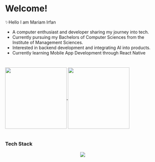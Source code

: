 # Welcome!
✨Hello I am Mariam Irfan 
- A computer enthusiast and developer sharing my journey into tech.
- Currently pursuing my Bachelors of Computer Sciences from the Institute of Management Sciences.
- Interested in backend development and integrating AI into products. 
- Currently learning Mobile App Development through React Native

#
<a href="https://github.com/anuraghazra/github-readme-stats">
  <img height=200 align="center" src="https://github-readme-stats.vercel.app/api?username=mariamirfan-du&theme=tokyonight" />
</a>
<a href="https://github.com/anuraghazra/convoychat">
  <img height=200 align="center" src="https://github-readme-stats.vercel.app/api/top-langs?username=mariamirfan-du&theme=tokyonight&layout=compact&langs_count=8&card_width=320" />
</a>

#
### Tech Stack
<p align="center">
  <a href="https://skillicons.dev">
    <img src="https://skillicons.dev/icons?i=python,flask,java,html,css,javascript,react,cpp,c,git,solidity,figma,bash,next" />
  </a>
</p>
